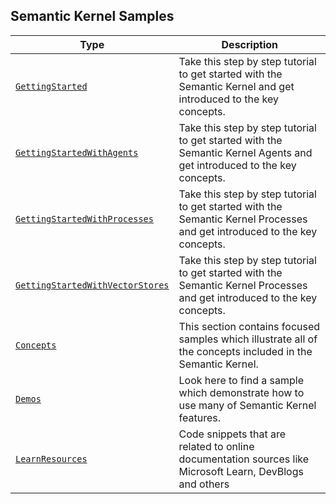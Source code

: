 ## Semantic Kernel Samples

| Type                                                                            | Description                                                                                                                 |
| ------------------------------------------------------------------------------- | --------------------------------------------------------------------------------------------------------------------------- |
| [`GettingStarted`](./GettingStarted/README.md)                                  | Take this step by step tutorial to get started with the Semantic Kernel and get introduced to the key concepts.             |
| [`GettingStartedWithAgents`](./GettingStartedWithAgents/README.md)              | Take this step by step tutorial to get started with the Semantic Kernel Agents and get introduced to the key concepts.      |
| [`GettingStartedWithProcesses`](./GettingStartedWithProcesses/README.md)        | Take this step by step tutorial to get started with the Semantic Kernel Processes and get introduced to the key concepts.   |
| [`GettingStartedWithVectorStores`](./GettingStartedWithVectorStores/README.md)  | Take this step by step tutorial to get started with the Semantic Kernel Processes and get introduced to the key concepts.   |
| [`Concepts`](./Concepts/README.md)                                              | This section contains focused samples which illustrate all of the concepts included in the Semantic Kernel.                 |
| [`Demos`](./Demos/README.md)                                                    | Look here to find a sample which demonstrate how to use many of Semantic Kernel features.                                   |
| [`LearnResources`](./LearnResources/README.md)                                  | Code snippets that are related to online documentation sources like Microsoft Learn, DevBlogs and others                    |
